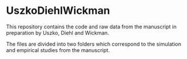 # UszkoDiehlWickman

This repository contains the code and raw data from the manuscript in preparation by Uszko, Diehl and Wickman.

The files are divided into two folders which correspond to the simulation and empirical studies from the manuscript.
